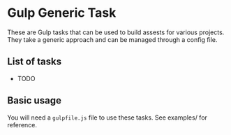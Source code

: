 # Gulp Generic Task

These are Gulp tasks that can be used to build assests for various projects. They take a generic approach and can be managed through a config file.

## List of tasks
- TODO

## Basic usage
You will need a `gulpfile.js` file to use these tasks. See examples/ for reference.
